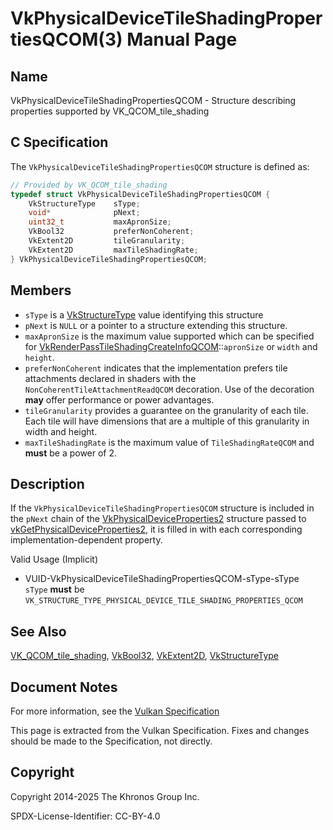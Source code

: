 # VkPhysicalDeviceTileShadingPropertiesQCOM(3) Manual Page

## Name

VkPhysicalDeviceTileShadingPropertiesQCOM - Structure describing properties supported by VK\_QCOM\_tile\_shading



## [](#_c_specification)C Specification

The `VkPhysicalDeviceTileShadingPropertiesQCOM` structure is defined as:

```c++
// Provided by VK_QCOM_tile_shading
typedef struct VkPhysicalDeviceTileShadingPropertiesQCOM {
    VkStructureType    sType;
    void*              pNext;
    uint32_t           maxApronSize;
    VkBool32           preferNonCoherent;
    VkExtent2D         tileGranularity;
    VkExtent2D         maxTileShadingRate;
} VkPhysicalDeviceTileShadingPropertiesQCOM;
```

## [](#_members)Members

- `sType` is a [VkStructureType](https://registry.khronos.org/vulkan/specs/latest/man/html/VkStructureType.html) value identifying this structure
- `pNext` is `NULL` or a pointer to a structure extending this structure.
- []()`maxApronSize` is the maximum value supported which can be specified for [VkRenderPassTileShadingCreateInfoQCOM](https://registry.khronos.org/vulkan/specs/latest/man/html/VkRenderPassTileShadingCreateInfoQCOM.html)::`apronSize` or `width` and `height`.
- []()`preferNonCoherent` indicates that the implementation prefers tile attachments declared in shaders with the `NonCoherentTileAttachmentReadQCOM` decoration. Use of the decoration **may** offer performance or power advantages.
- []()`tileGranularity` provides a guarantee on the granularity of each tile. Each tile will have dimensions that are a multiple of this granularity in width and height.
- []()`maxTileShadingRate` is the maximum value of `TileShadingRateQCOM` and **must** be a power of 2.

## [](#_description)Description

If the `VkPhysicalDeviceTileShadingPropertiesQCOM` structure is included in the `pNext` chain of the [VkPhysicalDeviceProperties2](https://registry.khronos.org/vulkan/specs/latest/man/html/VkPhysicalDeviceProperties2.html) structure passed to [vkGetPhysicalDeviceProperties2](https://registry.khronos.org/vulkan/specs/latest/man/html/vkGetPhysicalDeviceProperties2.html), it is filled in with each corresponding implementation-dependent property.

Valid Usage (Implicit)

- [](#VUID-VkPhysicalDeviceTileShadingPropertiesQCOM-sType-sType)VUID-VkPhysicalDeviceTileShadingPropertiesQCOM-sType-sType  
  `sType` **must** be `VK_STRUCTURE_TYPE_PHYSICAL_DEVICE_TILE_SHADING_PROPERTIES_QCOM`

## [](#_see_also)See Also

[VK\_QCOM\_tile\_shading](https://registry.khronos.org/vulkan/specs/latest/man/html/VK_QCOM_tile_shading.html), [VkBool32](https://registry.khronos.org/vulkan/specs/latest/man/html/VkBool32.html), [VkExtent2D](https://registry.khronos.org/vulkan/specs/latest/man/html/VkExtent2D.html), [VkStructureType](https://registry.khronos.org/vulkan/specs/latest/man/html/VkStructureType.html)

## [](#_document_notes)Document Notes

For more information, see the [Vulkan Specification](https://registry.khronos.org/vulkan/specs/latest/html/vkspec.html#VkPhysicalDeviceTileShadingPropertiesQCOM)

This page is extracted from the Vulkan Specification. Fixes and changes should be made to the Specification, not directly.

## [](#_copyright)Copyright

Copyright 2014-2025 The Khronos Group Inc.

SPDX-License-Identifier: CC-BY-4.0